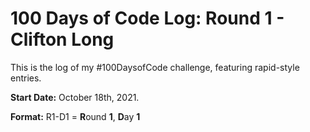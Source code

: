 # 100 Days of Code Log: Round 1 - Clifton Long
This is the log of my #100DaysofCode challenge, featuring rapid-style entries.

**Start Date:** October 18th, 2021.

**Format:** R1-D1 = **R**ound **1**, **D**ay **1**

<!-- 
## Log

1. Began Angela Yu's *"Complete Python Pro Bootcamp for 20201"* course on Udemy, which is also itself a #100 Days of Code program. 

2. Went over data types, type conversions, and type casting; got halfway through Section 2 of my Udemy course. 

3. Built a BMI calculator for practicing mathematic operations and type conversions. 

4. Went over F-Strings and number manipulation. 

5. Built a calculator comparing how many days/weeks/months you have left (if you lived to 90 years old). 

6. Built a tip calculator in Python. 

7. Made a repo for my tip calculator; built a BMI calculator, this time using `if`/`elif`/`else` statements. 

8. Had to troubleshoot Replit not working this morning, so today's coding exercises were brief. But today's material continued on `if` statements. 

9. Completed another coding exercise focusing on multiple `if` conditions; added it to my GitHub for prosperity. 

10. Technically a day of no code. Took the day off to recover, listen to the rain before work, and get rested for tomorrow. 

11. Finished Section 3 of my Udemy course, which covered logical operators. 

12. Finished Section 4-3; refactored a "Choose your path" coding exercise; finished adding another code exercise to my GitHub. 

13. Built a simple coin toss script in Python for my course's video on pseudorandom values. 

14. Finished Section 4, and built a Rock/Paper/Scissors game app. 

15. Almost finished Section 5; completed FizzBuzz coding exercise. 

16. Finished Section 5; built a password generator. 

17. Began Section 6, covering function declarations in Python. 

18. Began using `while` loops to practice algorithms with Karel the robot. 

19. Took a personal day for R&R. 

20. Practiced more complex conditionals with Karel in Python. 

21. Finished Section 6, coding an algorithm to get Karel to escape a maze. 

22. Finished modules 7-1 through 7-4 in my Python course. Built a word randomizer component for Hangman game app. 

23. Finished modules 7-4 through 7-7, finishing the section. Built a Hangman game app in Python. 

24. Day of rest. Stressful week -- add +1 day after Day 100 to compensate. 

25. Intro to Positional Arguments and Keyword Arguments; coded an app that calculates how much paint you need to buy, given a random height and width of a wall. 
-->
